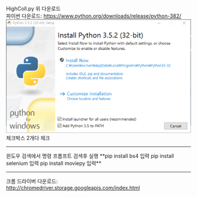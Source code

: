 HighColl.py 위 다운로드   
파이썬 다운로드: https://www.python.org/downloads/release/python-382/   
![다운로드](./img.png)   
체크박스 2개다 체크
<hr />
윈도우 검색에서 명령 프롬프트 검색후 실행   
**pip install bs4 입력   
pip install selenium 입력   
pip install moviepy 입력**   
<hr />

크롬 드라이버 다운로드: http://chromedriver.storage.googleapis.com/index.html
